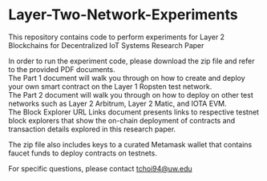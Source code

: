 # Layer-Two-Network-Experiments
This repository contains code to perform experiments for Layer 2 Blockchains for Decentralized IoT Systems Research Paper

In order to run the experiment code, please download the zip file and refer to the provided PDF documents. <br />
The Part 1 document will walk you through on how to create and deploy your own smart contract on the Layer 1 Ropsten test network. <br />
The Part 2 document will walk you through on how to deploy on other test networks such as Layer 2 Arbitrum, Layer 2 Matic, and IOTA EVM. <br />
The Block Explorer URL Links document presents links to respective testnet block explorers that show the on-chain deployment of contracts and transaction details explored in this research paper. <br />

The zip file also includes keys to a curated Metamask wallet that contains faucet funds to deploy contracts on testnets. <br />

For specific questions, please contact tchoi94@uw.edu
